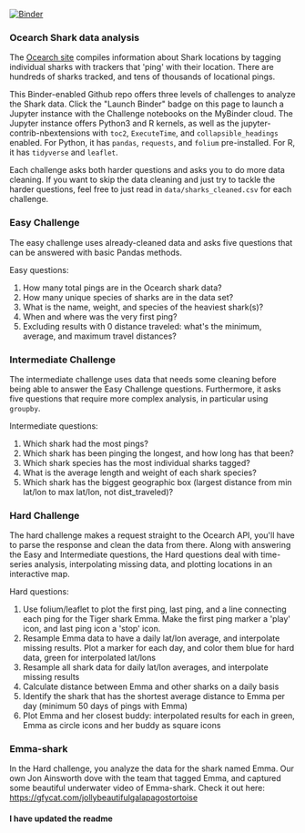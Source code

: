 [![Binder](https://mybinder.org/badge_logo.svg)](https://mybinder.org/v2/gh/botwranglers/ocearch/master)

### Ocearch Shark data analysis

The [Ocearch site](https://www.ocearch.org/) compiles information about Shark locations by tagging individual sharks with trackers that 'ping' with their location.  There are hundreds of sharks tracked, and tens of thousands of locational pings.

This Binder-enabled Github repo offers three levels of challenges to analyze the Shark data.  Click the "Launch Binder" badge on this page to launch a Jupyter instance with the Challenge notebooks on the MyBinder cloud.  The Jupyter instance offers Python3 and R kernels, as well as the jupyter-contrib-nbextensions with `toc2`, `ExecuteTime`, and `collapsible_headings` enabled.  For Python, it has `pandas`, `requests`, and `folium` pre-installed.  For R, it has `tidyverse` and `leaflet`.

Each challenge asks both harder questions and asks you to do more data cleaning.  If you want to skip the data cleaning and just try to tackle the harder questions, feel free to just read in `data/sharks_cleaned.csv` for each challenge.  


### Easy Challenge

The easy challenge uses already-cleaned data and asks five questions that can be answered with basic Pandas methods.

Easy questions:

 1. How many total pings are in the Ocearch shark data?
 2. How many unique species of sharks are in the data set?
 3. What is the name, weight, and species of the heaviest shark(s)?
 4. When and where was the very first ping?
 5. Excluding results with 0 distance traveled: what's the minimum, average, and maximum travel distances?


### Intermediate Challenge

The intermediate challenge uses data that needs some cleaning before being able to answer the Easy Challenge questions.  Furthermore, it asks five questions that require more complex analysis, in particular using `groupby`.

Intermediate questions:

 1. Which shark had the most pings?
 2. Which shark has been pinging the longest, and how long has that been?
 3. Which shark species has the most individual sharks tagged?
 4. What is the average length and weight of each shark species?
 5. Which shark has the biggest geographic box (largest distance from min lat/lon to max lat/lon, not dist_traveled)?
 
 
### Hard Challenge

The hard challenge makes a request straight to the Ocearch API, you'll have to parse the response and clean the data from there.  Along with answering the Easy and Intermediate questions, the Hard questions deal with time-series analysis, interpolating missing data, and plotting locations in an interactive map.

Hard questions:

 1. Use folium/leaflet to plot the first ping, last ping, and a line connecting each ping for the Tiger shark Emma.  Make the first ping marker a 'play' icon, and last ping icon a 'stop' icon.
 2. Resample Emma data to have a daily lat/lon average, and interpolate missing results.  Plot a marker for each day, and color them blue for hard data, green for interpolated lat/lons
 3. Resample all shark data for daily lat/lon averages, and interpolate missing results
 4. Calculate distance between Emma and other sharks on a daily basis
 5. Identify the shark that has the shortest average distance to Emma per day (minimum 50 days of pings with Emma)
 6. Plot Emma and her closest buddy: interpolated results for each in green, Emma as circle icons and her buddy as square icons

### Emma-shark

In the Hard challenge, you analyze the data for the shark named Emma.  Our own Jon Ainsworth dove with the team that tagged Emma, and captured some beautiful underwater video of Emma-shark. Check it out here: https://gfycat.com/jollybeautifulgalapagostortoise

#### I have updated the readme
